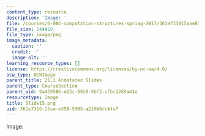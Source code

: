 ```yaml
---
content_type: resource
description: 'Image: '
file: /courses/6-004-computation-structures-spring-2017/361e731015aae8599309a226b9dcbfe7_Slide15.png
file_size: 144410
file_type: image/png
image_metadata:
  caption: ''
  credit: ''
  image-alt: ''
learning_resource_types: []
license: https://creativecommons.org/licenses/by-nc-sa/4.0/
ocw_type: OCWImage
parent_title: 21.1 Annotated Slides
parent_type: CourseSection
parent_uid: 9a439586-e23c-50b5-9bf2-cfbc1289a41e
resourcetype: Image
title: Slide15.png
uid: 361e7310-15aa-e859-9309-a226b9dcbfe7
---
```

Image: 